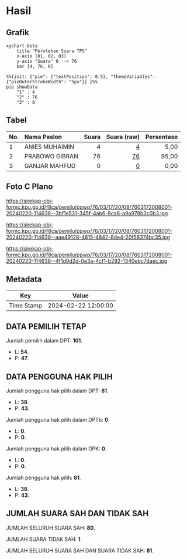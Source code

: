 # Hasil

## Grafik

```mermaid
xychart-beta
    title "Perolehan Suara TPS"
    x-axis [01, 02, 03]
    y-axis "Suara" 0 --> 76
    bar [4, 76, 0]
```

```mermaid
%%{init: {"pie": {"textPosition": 0.5}, "themeVariables": {"pieOuterStrokeWidth": "5px"}} }%%
pie showData
    "1" : 4
    "2" : 76
    "3" : 0
```

## Tabel

| No. | Nama Paslon    | Suara | Suara (raw) | Persentase |
|:--- |:-------------- | -----:| -----------:| ----------:|
| 1   | ANIES MUHAIMIN | 4     | [4][p-1]    | 5,00       |
| 2   | PRABOWO GIBRAN | 76    | [76][p-2]   | 95,00      |
| 3   | GANJAR MAHFUD  | 0     | [0][p-3]    | 0,00       |


[p-1]: https://github.com/gigit-pemilu/pemilu-2024-76-sulawesi-barat/blob/main/pilpres/hitung-suara/sub/76-sulawesi-barat/sub/03-mamasa/sub/17-mehalaan/sub/2008-passembuk/sub/001-tps/sub/paslon-1.txt
[p-2]: https://github.com/gigit-pemilu/pemilu-2024-76-sulawesi-barat/blob/main/pilpres/hitung-suara/sub/76-sulawesi-barat/sub/03-mamasa/sub/17-mehalaan/sub/2008-passembuk/sub/001-tps/sub/paslon-2.txt
[p-3]: https://github.com/gigit-pemilu/pemilu-2024-76-sulawesi-barat/blob/main/pilpres/hitung-suara/sub/76-sulawesi-barat/sub/03-mamasa/sub/17-mehalaan/sub/2008-passembuk/sub/001-tps/sub/paslon-3.txt

## Foto C Plano

https://sirekap-obj-formc.kpu.go.id/f8ca/pemilu/ppwp/76/03/17/20/08/7603172008001-20240220-114638--3bf1e531-345f-4ab6-8ca8-a9a978b3c0b3.jpg

https://sirekap-obj-formc.kpu.go.id/f8ca/pemilu/ppwp/76/03/17/20/08/7603172008001-20240220-114639--aae49128-4615-4842-8de4-20f58374bc35.jpg

https://sirekap-obj-formc.kpu.go.id/f8ca/pemilu/ppwp/76/03/17/20/08/7603172008001-20240220-114638--4f1d9d2d-0e3a-4cf1-b292-1340ebc7daec.jpg


## Metadata

| Key        | Value               |
| ---------- | ------------------- |
| Time Stamp | 2024-02-22 12:00:00 |


## DATA PEMILIH TETAP

Jumlah pemilih dalam DPT: **101**.
 * L: **54**.
 * P: **47**.

## DATA PENGGUNA HAK PILIH

Jumlah pengguna hak pilih dalam DPT: **81**.
 * L: **38**.
 * P: **43**.

Jumlah pengguna hak pilih dalam DPTb: **0**.
 * L: **0**.
 * P: **0**.

Jumlah pengguna hak pilih dalam DPK: **0**.
 * L: **0**.
 * P: **0**.

Jumlah pengguna hak pilih: **81**.
 * L: **38**.
 * P: **43**.

## JUMLAH SUARA SAH DAN TIDAK SAH

JUMLAH SELURUH SUARA SAH: **80**.

JUMLAH SUARA TIDAK SAH: **1**.

JUMLAH SELURUH SUARA SAH DAN SUARA TIDAK SAH: **81**.


